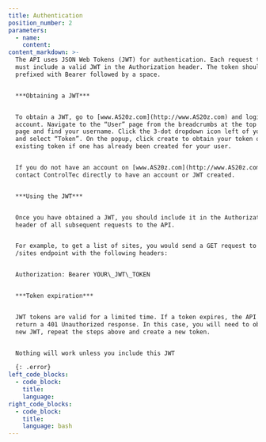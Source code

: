 ```yaml
---
title: Authentication
position_number: 2
parameters:
  - name:
    content:
content_markdown: >-
  The API uses JSON Web Tokens (JWT) for authentication. Each request to the API
  must include a valid JWT in the Authorization header. The token should be
  prefixed with Bearer followed by a space.


  ***Obtaining a JWT***


  To obtain a JWT, go to [www.AS20z.com](http://www.AS20z.com) and login to user
  account. Navigate to the “User” page from the breadcrumbs at the top of the
  page and find your username. Click the 3-dot dropdown icon left of your name
  and select “Token”. On the popup, click create to obtain your token or copy an
  existing token if one has already been created for your user.


  If you do not have an account on [www.AS20z.com](http://www.AS20z.com),
  contact ControlTec directly to have an account or JWT created.


  ***Using the JWT***


  Once you have obtained a JWT, you should include it in the Authorization
  header of all subsequent requests to the API.


  For example, to get a list of sites, you would send a GET request to the
  /sites endpoint with the following headers:


  Authorization: Bearer YOUR\_JWT\_TOKEN


  ***Token expiration***


  JWT tokens are valid for a limited time. If a token expires, the API will
  return a 401 Unauthorized response. In this case, you will need to obtain a
  new JWT, repeat the steps above and create a new token.


  Nothing will work unless you include this JWT

  {: .error}
left_code_blocks:
  - code_block:
    title:
    language:
right_code_blocks:
  - code_block:
    title:
    language: bash
---
```

